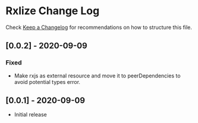 # Rxlize Change Log

Check [Keep a Changelog](http://keepachangelog.com/) for recommendations on how to structure this file.

## [0.0.2] - 2020-09-09

### Fixed

- Make rxjs as external resource and move it to peerDependencies to avoid potential types error.

## [0.0.1] - 2020-09-09

- Initial release
